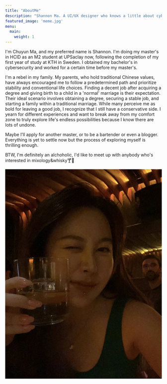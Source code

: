 ```yaml
---
title: "AboutMe"
description: "Shannon Ma. A UI/UX designer who knows a little about cyber security."
featured_image: 'meme.jpg'
menu:
  main:
    weight: 1
---
```

I'm Chuyun Ma, and my preferred name is Shannon. I'm doing my master's in HCID as an M2 student at UPSaclay now, following the completion of my first year of study at KTH in Sweden. I obtained my bachelor's in cybersecurity and worked for a certain time before my master's. 

I'm a rebel in my family. My parents, who hold traditional Chinese values, have always encouraged me to follow a predetermined path and prioritize stability and conventional life choices. Finding a decent job after acquiring a degree and giving birth to a child in a 'normal' marriage is their expectation. Their ideal scenario involves obtaining a degree, securing a stable job, and starting a family within a traditional marriage. While many perceive me as bold for leaving a good job, I recognize that I still have a conservative side. I yearn for different experiences and want to break away from my comfort zone to truly explore life's endless possibilities because I know there are lots of undone. 

Maybe I'll apply for another master, or to be a bartender or even a blogger. Everything is yet to settle now but the process of exploring myself is thrilling enough.

BTW, I'm definitely an alchoholic, I'd like to meet up with anybody who's interested in mixology&whisky🍸🥃

![](meme2.JPG)